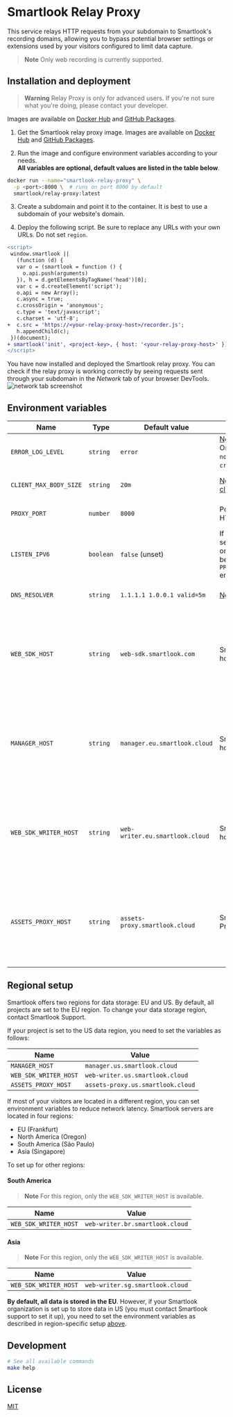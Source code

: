 # Smartlook Relay Proxy

This service relays HTTP requests from your subdomain to
Smartlook's recording domains, allowing you to bypass potential
browser settings or extensions used by your visitors configured to limit data capture.

> **Note**
> Only web recording is currently supported.

## Installation and deployment

> **Warning**
> Relay Proxy is only for advanced users. If you're not sure what you're doing, please contact your developer.

Images are available on [Docker Hub](https://hub.docker.com/r/smartlook/relay-proxy) and [GitHub Packages](https://github.com/smartlook/smartlook-relay-proxy/pkgs/container/relay-proxy).

1. Get the Smartlook relay proxy image. Images are available on [Docker Hub](https://hub.docker.com/r/smartlook/relay-proxy) and [GitHub Packages](https://github.com/smartlook/smartlook-relay-proxy/pkgs/container/relay-proxy).

2. Run the image and configure environment variables according to your needs.  
   **All variables are optional, default values are listed in the table below**.

```bash
docker run --name="smartlook-relay-proxy" \
  -p <port>:8000 \  # runs on port 8000 by default
  smartlook/relay-proxy:latest
```

3. Create a subdomain and point it to the container. It is best to use a subdomain of your website's domain.

4. Deploy the following script. Be sure to replace any URLs with your own URLs. Do not set `region`.

```diff
<script>
 window.smartlook ||
   (function (d) {
   var o = (smartlook = function () {
     o.api.push(arguments)
   }), h = d.getElementsByTagName('head')[0];
   var c = d.createElement('script');
   o.api = new Array();
   c.async = true;
   c.crossOrigin = 'anonymous';
   c.type = 'text/javascript';
   c.charset = 'utf-8';
+  c.src = 'https://<your-relay-proxy-host>/recorder.js';
   h.appendChild(c);
 })(document);
+ smartlook('init', <project-key>, { host: '<your-relay-proxy-host>' });
</script>
```

You have now installed and deployed the Smartlook relay proxy. You can check if the relay proxy is working correctly by seeing requests sent through your subdomain in the _Network_ tab of your browser DevTools.
![network tab screenshot](https://raw.githubusercontent.com/smartlook/smartlook-relay-proxy/main/network.png)

## Environment variables

| Name                  | Type     | Default value                   | Description                                                                                                                                                     | Notes                                                                                      |
| --------------------- | -------- | ------------------------------- | --------------------------------------------------------------------------------------------------------------------------------------------------------------- | ------------------------------------------------------------------------------------------ |
| `ERROR_LOG_LEVEL`     | `string` | `error`                         | [Nginx error log level](https://nginx.org/en/docs/ngx_core_module.html#error_log). One of `debug`, `info`, `notice`, `warn`, `error`, `crit`, `alert`, `emerg`. | Can be safely overridden.                                                                          |
| `CLIENT_MAX_BODY_SIZE`     | `string` | `20m`                         | [Nginx client_max_body_size](https://nginx.org/en/docs/http/ngx_http_core_module.html#client_max_body_size). | Can be safely overridden.                                                                          |
| `PROXY_PORT`          | `number` | `8000`                          | Port which will the HTTP server listen on.                                                                                                                       | Can be safely overridden.                                                                          |
| `LISTEN_IPV6`          | `boolean` | `false` (unset)                           | If set to `true`, the server will also listen on IPv6. The port will be the value of `PROXY_PORT` environment variable.                                                                                                                        | Can be safely overridden.                                                                          |
| `DNS_RESOLVER`          | `string` | `1.1.1.1 1.0.0.1 valid=5m`                    | [Nginx resolver](https://nginx.org/en/docs/http/ngx_http_core_module.html#resolver).                                                                                                                        | Can be safely overridden.                                                                          |                                                                  |
| `WEB_SDK_HOST`        | `string` | `web-sdk.smartlook.com`         | Smartlook Web SDK host                                                                                                                                          | Only edit this value if using a region other than EU, or if instructed by customer support. |
| `MANAGER_HOST`        | `string` | `manager.eu.smartlook.cloud`    | Smartlook Manager host                                                                                                                                          | Only edit this value if using a region other than EU, or if instructed by customer support. |
| `WEB_SDK_WRITER_HOST` | `string` | `web-writer.eu.smartlook.cloud` | Smartlook Web Writer host                                                                                                                                       | Only edit this value if using a region other than EU, or if instructed by customer support. |
| `ASSETS_PROXY_HOST`   | `string` | `assets-proxy.smartlook.cloud`  | Smartlook Assets Proxy host                                                                                                                                     | Only edit this value if using a region other than EU, or if instructed by customer support. |

## Regional setup

Smartlook offers two regions for data storage: EU and US. By default, all projects are set to the EU region. To change your data storage region, contact Smartlook Support.

If your project is set to the US data region, you need to set the variables as follows:

| Name                  | Value                             |
| --------------------- | --------------------------------- |
| `MANAGER_HOST`        | `manager.us.smartlook.cloud`      |
| `WEB_SDK_WRITER_HOST` | `web-writer.us.smartlook.cloud`   |
| `ASSETS_PROXY_HOST`   | `assets-proxy.us.smartlook.cloud` |

If most of your visitors are located in a different region, you can set environment variables to reduce network latency. Smartlook servers are located in four regions:

-   EU (Frankfurt)
-   North America (Oregon)
-   South America (São Paulo)
-   Asia (Singapore)

To set up for other regions:

#### South America

> **Note**
> For this region, only the `WEB_SDK_WRITER_HOST` is available.

| Name                  | Value                           |
| --------------------- | ------------------------------- |
| `WEB_SDK_WRITER_HOST` | `web-writer.br.smartlook.cloud` |

#### Asia

> **Note**
> For this region, only the `WEB_SDK_WRITER_HOST` is available.

| Name                  | Value                           |
| --------------------- | ------------------------------- |
| `WEB_SDK_WRITER_HOST` | `web-writer.sg.smartlook.cloud` |

**By default, all data is stored in the EU**. However, if your Smartlook organization is set up to store data in US (you must contact Smartlook support to set it up), you need to set the environment variables as described in region-specific setup [above](#regional-setup).

## Development

```bash
# See all available commands
make help
```

## License

[MIT](LICENSE)
